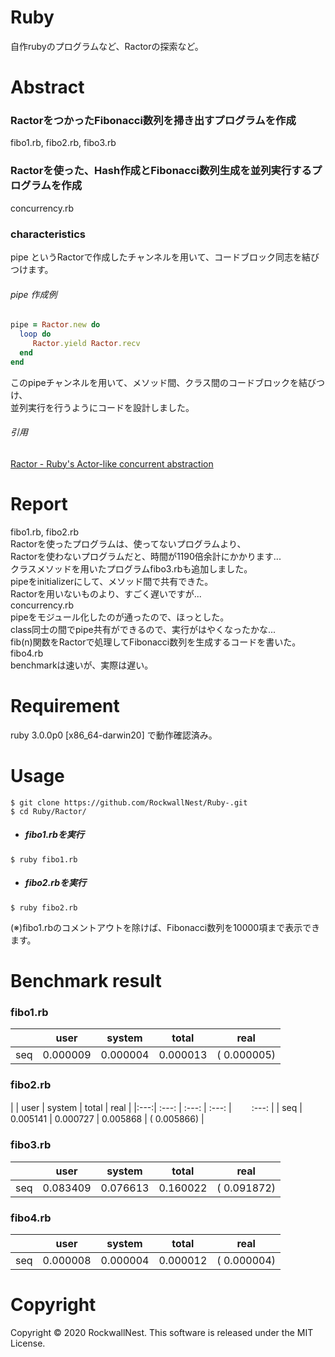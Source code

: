 # Ruby
自作rubyのプログラムなど、Ractorの探索など。

# Abstract
### RactorをつかったFibonacci数列を掃き出すプログラムを作成
fibo1.rb, fibo2.rb, fibo3.rb <br />
### Ractorを使った、Hash作成とFibonacci数列生成を並列実行するプログラムを作成
concurrency.rb <br />

### characteristics
pipe というRactorで作成したチャンネルを用いて、コードブロック同志を結びつけます。<br />
###### pipe 作成例
```ruby
pipe = Ractor.new do
  loop do 
     Ractor.yield Ractor.recv
  end
end
```
このpipeチャンネルを用いて、メソッド間、クラス間のコードブロックを結びつけ、<br />
並列実行を行うようにコードを設計しました。<br />
###### 引用
[Ractor - Ruby's Actor-like concurrent abstraction](https://docs.ruby-lang.org/en/master/doc/ractor_md.html)


# Report
fibo1.rb, fibo2.rb <br />
Ractorを使ったプログラムは、使ってないプログラムより、<br />
Ractorを使わないプログラムだと、時間が1190倍余計にかかります... <br />
クラスメソッドを用いたプログラムfibo3.rbも追加しました。<br />
pipeをinitializerにして、メソッド間で共有できた。 <br/>
Ractorを用いないものより、すごく遅いですが... <br />
concurrency.rb <br />
pipeをモジュール化したのが通ったので、ほっとした。<br />
class同士の間でpipe共有ができるので、実行がはやくなったかな...　<br />
fib(n)関数をRactorで処理してFibonacci数列を生成するコードを書いた。fibo4.rb <br />
benchmarkは速いが、実際は遅い。<br />

# Requirement 
ruby 3.0.0p0 [x86_64-darwin20]
で動作確認済み。

# Usage 
```
$ git clone https://github.com/RockwallNest/Ruby-.git 
$ cd Ruby/Ractor/ 
```
- ##### fibo1.rbを実行
```
$ ruby fibo1.rb 
```
- ##### fibo2.rbを実行
```
$ ruby fibo2.rb 
```
(※)fibo1.rbのコメントアウトを除けば、Fibonacci数列を10000項まで表示できます。

# Benchmark result
### fibo1.rb
|     |   user   |  system  |   total  |     real     | 
|:---:|  :---:   |  :---:   |  :---:   |    :---:     |
| seq | 0.000009 | 0.000004 | 0.000013 | (  0.000005) |

### fibo2.rb
|     |  user    |  system  |   total  |     real     |
|:---:|  :---:   |  :---:   |   :---:  | 　　:---:     |
| seq | 0.005141 | 0.000727 | 0.005868 | (  0.005866) |

### fibo3.rb
|     |  user     |  system  |  total   |    real      |
|:---:|  :---:    |  :---:   |  :---:   |    :---:     |
| seq | 0.083409  | 0.076613 | 0.160022 | (  0.091872) |

### fibo4.rb

|     |  user     |  system  |   total  |    real      |
|:---:|  :---:    |  :---:   |  :---:   |   :---:      |
| seq | 0.000008  | 0.000004 | 0.000012 | (  0.000004) |

# Copyright
Copyright &copy; 2020 RockwallNest. This software is released under the MIT License. <br>

